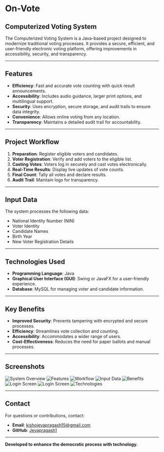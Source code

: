 # On-Vote

## **Computerized Voting System**

The Computerized Voting System is a Java-based project designed to modernize traditional voting processes. It provides a secure, efficient, and user-friendly electronic voting platform, offering improvements in accessibility, security, and transparency.



---

## **Features**
- **Efficiency**: Fast and accurate vote counting with quick result announcements.
- **Accessibility**: Includes audio guidance, larger print options, and multilingual support.
- **Security**: Uses encryption, secure storage, and audit trails to ensure data integrity.
- **Convenience**: Allows online voting from any location.
- **Transparency**: Maintains a detailed audit trail for accountability.



---

## **Project Workflow**
1. **Preparation**: Register eligible voters and candidates.
2. **Voter Registration**: Verify and add voters to the eligible list.
3. **Casting Votes**: Voters log in securely and cast votes electronically.
4. **Real-Time Results**: Display live updates of vote counts.
5. **Final Count**: Tally all votes and declare results.
6. **Audit Trail**: Maintain logs for transparency.



---

## **Input Data**
The system processes the following data:
- National Identity Number (NIN)
- Voter Identity
- Candidate Names
- Birth Year
- New Voter Registration Details



---

## **Technologies Used**
- **Programming Language**: Java
- **Graphical User Interface (GUI)**: Swing or JavaFX for a user-friendly experience.
- **Database**: MySQL for managing voter and candidate information.


---

## **Key Benefits**
- **Improved Security**: Prevents tampering with encrypted and secure processes.
- **Efficiency**: Streamlines vote collection and counting.
- **Accessibility**: Accommodates a wider range of users.
- **Cost-Effectiveness**: Reduces the need for paper ballots and manual processes.



---

## **Screenshots**
![System Overview](https://github.com/Jeyapragash1/On-Vote/blob/main/img/1.png "")
![Features](https://github.com/Jeyapragash1/On-Vote/blob/main/img/2.png "")
![Workflow](https://github.com/Jeyapragash1/On-Vote/blob/main/img/3.png "")
![Input Data](https://github.com/Jeyapragash1/On-Vote/blob/main/img/4.png "")
![Benefits](https://github.com/Jeyapragash1/On-Vote/blob/main/img/5.png "")
![Login Screen](https://github.com/Jeyapragash1/On-Vote/blob/main/img/6.png "")
![Login Screen](https://github.com/Jeyapragash1/On-Vote/blob/main/img/7.png "")
![Technologies](https://github.com/Jeyapragash1/On-Vote/blob/main/img/8.png "")


---

## **Contact**
For questions or contributions, contact:
- **Email**: kishojeyapragash15@gmail.com 
- **GitHub**: [Jeyapragash1](https://github.com/jeyapragash1)

---

**Developed to enhance the democratic process with technology.**
